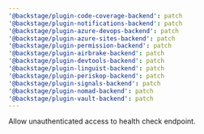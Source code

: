 ```yaml
---
'@backstage/plugin-code-coverage-backend': patch
'@backstage/plugin-notifications-backend': patch
'@backstage/plugin-azure-devops-backend': patch
'@backstage/plugin-azure-sites-backend': patch
'@backstage/plugin-permission-backend': patch
'@backstage/plugin-airbrake-backend': patch
'@backstage/plugin-devtools-backend': patch
'@backstage/plugin-linguist-backend': patch
'@backstage/plugin-periskop-backend': patch
'@backstage/plugin-signals-backend': patch
'@backstage/plugin-nomad-backend': patch
'@backstage/plugin-vault-backend': patch
---
```


Allow unauthenticated access to health check endpoint.
